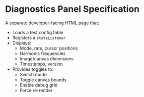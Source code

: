 # Diagnostics Panel Specification

A separate developer-facing HTML page that:

- Loads a test config table
- Registers a `stateListener`
- Displays:
  - Mode, rate, cursor positions
  - Harmonic frequencies
  - Image/canvas dimensions
  - Timestamps, version
- Provides toggles to:
  - Switch mode
  - Toggle canvas bounds
  - Enable debug grid
  - Force re-render
